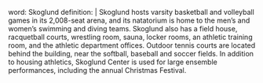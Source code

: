 word: Skoglund
definition: |
  Skoglund hosts varsity basketball and volleyball games in its 2,008-seat arena, and its natatorium is home to the men’s and women’s swimming and diving teams. Skoglund also has a field house, racquetball courts, wrestling room, sauna, locker rooms, an athletic training room, and the athletic department offices. Outdoor tennis courts are located behind the building, near the softball, baseball and soccer fields. In addition to housing athletics, Skoglund Center is used for large ensemble performances, including the annual Christmas Festival.
